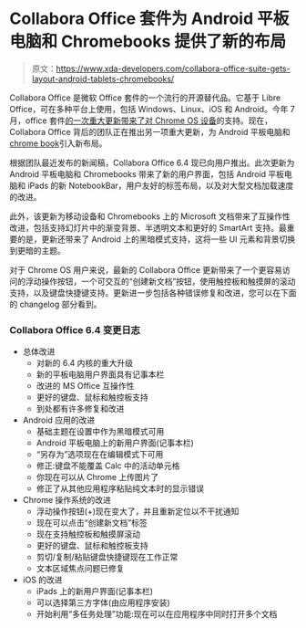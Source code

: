 # Collabora Office 套件为 Android 平板电脑和 Chromebooks 提供了新的布局

> 原文：<https://www.xda-developers.com/collabora-office-suite-gets-layout-android-tablets-chromebooks/>

Collabora Office 是微软 Office 套件的一个流行的开源替代品。它基于 Libre Office，可在多种平台上使用，包括 Windows、Linux、iOS 和 Android。今年 7 月，office 套件[的一次重大更新带来了对 Chrome OS 设备](https://www.xda-developers.com/collabora-office-suite-android-chromebooks/)的支持。现在，Collabora Office 背后的团队正在推出另一项重大更新，为 Android 平板电脑和[chrome book](https://www.xda-developers.com/tag/chromebook/)引入新布局。

根据团队最近发布的新闻稿，Collabora Office 6.4 现已向用户推出。此次更新为 Android 平板电脑和 Chromebooks 带来了新的用户界面，包括 Android 平板电脑和 iPads 的新 NotebookBar，用户友好的标签布局，以及对大型文档加载速度的改进。

此外，该更新为移动设备和 Chromebooks 上的 Microsoft 文档带来了互操作性改进，包括支持幻灯片中的渐变背景、半透明文本和更好的 SmartArt 支持。最重要的是，更新还带来了 Android 上的黑暗模式支持，这将一些 UI 元素和背景切换到更暗的主题。

对于 Chrome OS 用户来说，最新的 Collabora Office 更新带来了一个更容易访问的浮动操作按钮，一个可交互的“创建新文档”按钮，使用触控板和触摸屏的滚动支持，以及键盘快捷键支持。更新进一步包括各种错误修复和改进，您可以在下面的 changelog 部分看到。

### Collabora Office 6.4 变更日志

*   总体改进
    *   对新的 6.4 内核的重大升级
    *   新的平板电脑用户界面具有记事本栏
    *   改进的 MS Office 互操作性
    *   更好的键盘、鼠标和触控板支持
    *   到处都有许多修复和改进
*   Android 应用的改进
    *   基础主题在设置中作为黑暗模式可用
    *   Android 平板电脑上的新用户界面(记事本栏)
    *   “另存为”选项现在在编辑模式下可用
    *   修正:键盘不能覆盖 Calc 中的活动单元格
    *   你现在可以从 Chrome 上传图片了
    *   修正了从其他应用程序粘贴纯文本时的显示错误
*   Chrome 操作系统的改进
    *   浮动操作按钮(+)现在变大了，并且重新定位以不干扰通知
    *   现在可以点击“创建新文档”标签
    *   现在支持触控板和触摸屏滚动
    *   更好的键盘、鼠标和触控板支持
    *   剪切/复制/粘贴键盘快捷键现在工作正常
    *   文本区域焦点问题已修复
*   iOS 的改进
    *   iPads 上的新用户界面(记事本栏)
    *   可以选择第三方字体(由应用程序安装)
    *   开始利用“多任务处理”功能:现在可以在应用程序中同时打开多个文档